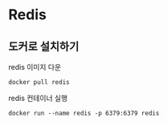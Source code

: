 # Redis 

## 도커로 설치하기
redis 이미지 다운
```
docker pull redis
```

redis 컨테이너 실행
```
docker run --name redis -p 6379:6379 redis
```
